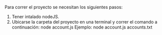 Para correr el proyecto se necesitan los siguientes pasos:
1. Tener intalado nodeJS.
2. Ubicarse la carpeta del proyecto en una terminal y correr el comando a continuación:
    node account.js <nombre del archivo a probar>
    Ejemplo: node account.js accounts.txt
